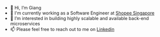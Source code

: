 - 👋 Hi, I’m Giang
- 🛄 I'm currently working as a Software Engineer at [Shopee Singapore](https://en.wikipedia.org/wiki/Shopee)
- 👀 I’m interested in building highly scalable and available back-end microservices
- 📫 Please feel free to reach out to me on [Linkedin](https://www.linkedin.com/in/vugiang/)

